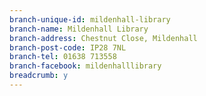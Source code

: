 ```yaml
---
branch-unique-id: mildenhall-library
branch-name: Mildenhall Library
branch-address: Chestnut Close, Mildenhall
branch-post-code: IP28 7NL
branch-tel: 01638 713558
branch-facebook: mildenhalllibrary
breadcrumb: y
---
```

